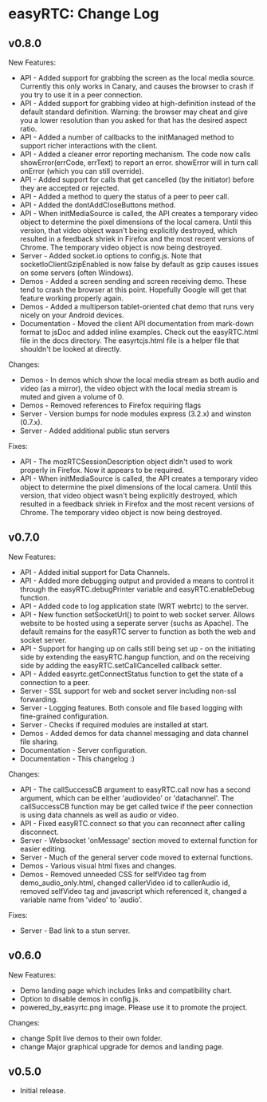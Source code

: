 easyRTC: Change Log
===================

v0.8.0
------

New Features:

 * API - Added support for grabbing the screen as the local media source. Currently this only works in Canary, and causes the browser to crash if you try to use it in a peer connection. 
 * API - Added support for grabbing video at high-definition instead of the default standard definition. Warning: the browser may cheat and give you a lower resolution than you asked for that has the desired aspect ratio.
 * API - Added a number of callbacks to the initManaged method to support richer interactions with the client.
 * API - Added a cleaner error reporting mechanism. The code now calls showError(errCode, errText) to report an error. showError will in turn call onError (which you can still override).
 * API - Added support for calls that get cancelled (by the initiator) before they are accepted or rejected.
 * API - Added a method to query the status of a peer to peer call.
 * API - Added the dontAddCloseButtons method.
 * API - When initMediaSource is called, the API creates a temporary video object to determine the pixel dimensions of the local camera. Until this version, that video object wasn't being explicitly destroyed, which resulted in a feedback shriek in Firefox and the most recent versions of Chrome. The temporary video object is now being destroyed.
 * Server - Added socket.io options to config.js. Note that socketIoClientGzipEnabled is now false by default as gzip causes issues on some servers (often Windows).
 * Demos - Added a screen sending and screen receiving demo. These tend to crash the browser at this point. Hopefully Google will get that feature working properly again.
 * Demos - Added a multiperson tablet-oriented chat demo that runs very nicely on your Android devices.
 * Documentation - Moved the client API documentation from mark-down format to jsDoc and added inline examples. Check out the easyRTC.html file in the docs directory. The easyrtcjs.html file is a helper file that shouldn't be looked at directly.

Changes:
 * Demos - In demos which show the local media stream as both audio and video (as a mirror), the video object with the local media stream is muted and given a volume of 0.
 * Demos - Removed references to Firefox requiring flags
 * Server - Version bumps for node modules express (3.2.x) and winston (0.7.x).
 * Server - Added additional public stun servers
 
Fixes:
 * API - The mozRTCSessionDescription object didn't used to work properly in Firefox. Now it appears to be required.
 * API - When initMediaSource is called, the API creates a temporary video object to determine the pixel dimensions of the local camera. Until this version, that video object wasn't being explicitly destroyed, which resulted in a feedback shriek in Firefox and the most recent versions of Chrome. The temporary video object is now being destroyed.   


v0.7.0
------

New Features:

 * API - Added initial support for Data Channels.
 * API - Added more debugging output and provided a means to control it through the easyRTC.debugPrinter variable and easyRTC.enableDebug function.
 * API - Added code to log application state (WRT webrtc) to the server.
 * API - New function setSocketUrl() to point to web socket server. Allows website to be hosted using a seperate server (suchs as Apache). The default remains for the easyRTC server to function as both the web and socket server.
 * API - Support for hanging up on calls still being set up - on the initiating side by extending the easyRTC.hangup function, and on the receiving side by adding the easyRTC.setCallCancelled callback setter.
 * API - Added easyrtc.getConnectStatus function to get the state of a connection to a peer.
 * Server - SSL support for web and socket server including non-ssl forwarding.
 * Server - Logging features. Both console and file based logging with fine-grained configuration.
 * Server - Checks if required modules are installed at start.
 * Demos - Added demos for data channel messaging and data channel file sharing.
 * Documentation - Server configuration.
 * Documentation - This changelog :)

Changes:

 * API - The callSuccessCB argument to easyRTC.call now has a second argument, which can be either 'audiovideo' or 'datachannel'. The callSuccessCB function may be get called twice if the peer connection is using data channels as well as audio or video.
 * API - Fixed easyRTC.connect so that you can reconnect after calling disconnect.
 * Server - Websocket 'onMessage' section moved to external function for easier editing.
 * Server - Much of the general server code moved to external functions.
 * Demos - Various visual html fixes and changes.
 * Demos - Removed unneeded CSS for selfVideo tag from demo_audio_only.html, changed callerVideo id to callerAudio id, removed selfVideo tag and javascript which referenced it, changed a variable name from 'video' to 'audio'.

Fixes:

 * Server - Bad link to a stun server.


v0.6.0
------

New Features:

 * Demo landing page which includes links and compatibility chart.
 * Option to disable demos in config.js.
 * powered_by_easyrtc.png image. Please use it to promote the project.

Changes:

 * change Split live demos to their own folder.
 * change Major graphical upgrade for demos and landing page.

v0.5.0
------
 * Initial release.